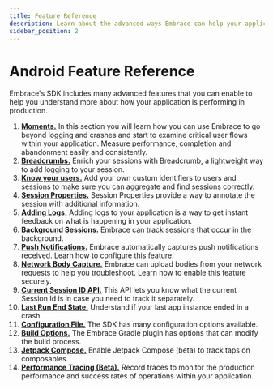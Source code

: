 ```yaml
---
title: Feature Reference
description: Learn about the advanced ways Embrace can help your application
sidebar_position: 2
---
```


# Android Feature Reference

Embrace's SDK includes many advanced features that you can enable to help you understand more about
how your application is performing in production.

1. [**Moments.**](/android/features/moments.md) In this section you will learn how you can use Embrace to go beyond logging and crashes and start to examine critical user flows within your application. Measure performance, completion and abandonment easily and consistently.
2. [**Breadcrumbs.**](/android/features/breadcrumbs.md) Enrich your sessions with Breadcrumb, a lightweight way to add logging to your session. 
3. [**Know your users.**](/android/features/identify-users.md) Add your own custom identifiers to users and sessions to make sure you can aggregate and find sessions correctly.
4. [**Session Properties.**](/android/features/session-properties.md) Session Properties provide a way to annotate the session with additional information.
5. [**Adding Logs.**](android/features/log-message-api.md) Adding logs to your application is a way to get instant feedback on what is happening in your application.
6. [**Background Sessions.**](/android/features/background-sessions.md) Embrace can track sessions that occur in the background.
7. [**Push Notifications.**](/android/features/push-notifications.md) Embrace automatically captures push notifications received. Learn how to configure this feature.
8. [**Network Body Capture.**](/android/features/network-body-capture.md) Embrace can upload bodies from your network requests to help you troubleshoot. Learn how to enable this feature securely.
9. [**Current Session ID API.**](/android/features/current-session-id-api.md) This API lets you know what the current Session Id is in case you need to track it separately.
10. [**Last Run End State.**](/android/features/last-run-end-state.md/) Understand if your last app instance ended in a crash.
11. [**Configuration File.**](/android/features/configuration-file.md) The SDK has many configuration options available.
12. [**Build Options.**](/android/features/build-options.md) The Embrace Gradle plugin has options that can modify the build process.
13. [**Jetpack Compose.**](/android/features/jetpack-compose.md) Enable Jetpack Compose (beta) to track taps on composables.
14. [**Performance Tracing (Beta).**](/android/features/tracing.md) Record traces to monitor the production performance and success rates of operations within your application.